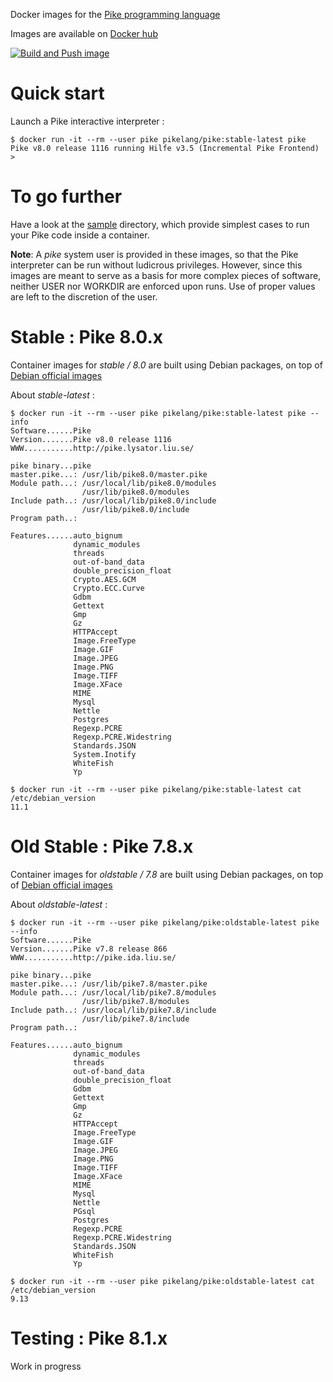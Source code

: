 Docker images for the [Pike programming language](https://pike.lysator.liu.se/)

Images are available on [Docker hub](https://hub.docker.com/r/pikelang/pike/tags)

[![Build and Push image](https://github.com/bertrand-lupart/docker-pike/actions/workflows/build-push.yml/badge.svg)](https://github.com/bertrand-lupart/docker-pike/actions/workflows/build-push.yml)

# Quick start

Launch a Pike interactive interpreter :

```shell
$ docker run -it --rm --user pike pikelang/pike:stable-latest pike
Pike v8.0 release 1116 running Hilfe v3.5 (Incremental Pike Frontend)
>
```

# To go further

Have a look at the [sample](sample) directory, which provide simplest cases to run your Pike code inside a container.

**Note**: A *pike* system user is provided in these images, so that the Pike interpreter can be run without ludicrous privileges. However, since this images are meant to serve as a basis for more complex pieces of software, neither USER nor WORKDIR are enforced upon runs. Use of proper values are left to the discretion of the user.

# Stable : Pike 8.0.x

Container images for *stable / 8.0* are built using Debian packages, on top of [Debian official images](https://hub.docker.com/_/debian)

About *stable-latest* :

```shell
$ docker run -it --rm --user pike pikelang/pike:stable-latest pike --info
Software......Pike
Version.......Pike v8.0 release 1116
WWW...........http://pike.lysator.liu.se/

pike binary...pike
master.pike...: /usr/lib/pike8.0/master.pike
Module path...: /usr/local/lib/pike8.0/modules
                /usr/lib/pike8.0/modules
Include path..: /usr/local/lib/pike8.0/include
                /usr/lib/pike8.0/include
Program path..: 

Features......auto_bignum
              dynamic_modules
              threads
              out-of-band_data
              double_precision_float
              Crypto.AES.GCM
              Crypto.ECC.Curve
              Gdbm
              Gettext
              Gmp
              Gz
              HTTPAccept
              Image.FreeType
              Image.GIF
              Image.JPEG
              Image.PNG
              Image.TIFF
              Image.XFace
              MIME
              Mysql
              Nettle
              Postgres
              Regexp.PCRE
              Regexp.PCRE.Widestring
              Standards.JSON
              System.Inotify
              WhiteFish
              Yp
```
```shell
$ docker run -it --rm --user pike pikelang/pike:stable-latest cat /etc/debian_version
11.1
```

# Old Stable : Pike 7.8.x

Container images for *oldstable / 7.8* are built using Debian packages, on top of [Debian official images](https://hub.docker.com/_/debian)

About *oldstable-latest* :

```shell
$ docker run -it --rm --user pike pikelang/pike:oldstable-latest pike --info
Software......Pike
Version.......Pike v7.8 release 866
WWW...........http://pike.ida.liu.se/

pike binary...pike
master.pike...: /usr/lib/pike7.8/master.pike
Module path...: /usr/local/lib/pike7.8/modules
                /usr/lib/pike7.8/modules
Include path..: /usr/local/lib/pike7.8/include
                /usr/lib/pike7.8/include
Program path..: 

Features......auto_bignum
              dynamic_modules
              threads
              out-of-band_data
              double_precision_float
              Gdbm
              Gettext
              Gmp
              Gz
              HTTPAccept
              Image.FreeType
              Image.GIF
              Image.JPEG
              Image.PNG
              Image.TIFF
              Image.XFace
              MIME
              Mysql
              Nettle
              PGsql
              Postgres
              Regexp.PCRE
              Regexp.PCRE.Widestring
              Standards.JSON
              WhiteFish
              Yp
```

```shell
$ docker run -it --rm --user pike pikelang/pike:oldstable-latest cat /etc/debian_version
9.13
```

# Testing : Pike 8.1.x

Work in progress
